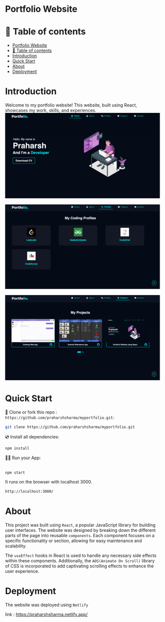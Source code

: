 # Portfolio Website

# 🧭 Table of contents

- [Portfolio Website](#portfolio-website)
- [🧭 Table of contents](#-table-of-contents)
- [Introduction](#introduction)
- [Quick Start](#quick-start)
- [About](#about)
- [Deployment](#deployment)


# Introduction

Welcome to my portfolio website! This website, built using React, showcases my work, skills, and experiences.
![](public/readmeimg/demo.png)<br><br>
![](public/readmeimg/demo2.png)<br><br>
![](public/readmeimg/demo3.png)<br>

# Quick Start 

📄 Clone or fork this repo :
`https://github.com/praharshsharma/myportfolio.git`:

```sh
git clone https://github.com/praharshsharma/myportfolio.git
```

💿 Install all dependencies:

```sh
npm install
```

🚴‍♂️ Run your App:

```sh

npm start

```
It runs on the browser with localhost 3000.
```sh
http://localhost:3000/
```

# About

This project was built using `React`, a popular JavaScript library for building user interfaces. 
The website was designed by breaking down the different parts of the page into reusable `components`. 
Each component focuses on a specific functionality or section, allowing for easy maintenance and scalability.

The `useEffect` hooks in React is used to handle any necessary side effects within these components. 
Additionally, the `AOS(Animate On Scroll)` library of CSS is incorporated to add captivating scrolling effects to enhance the user experience. 


# Deployment

The website was deployed using `Netlify`

link : https://praharshsharma.netlify.app/



 
